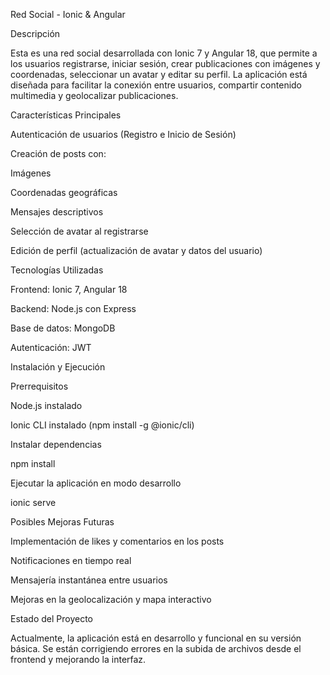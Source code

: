 Red Social - Ionic & Angular

Descripción

Esta es una red social desarrollada con Ionic 7 y Angular 18, que permite a los usuarios registrarse, iniciar sesión, crear publicaciones con imágenes y coordenadas, seleccionar un avatar y editar su perfil. La aplicación está diseñada para facilitar la conexión entre usuarios, compartir contenido multimedia y geolocalizar publicaciones.

Características Principales

Autenticación de usuarios (Registro e Inicio de Sesión)

Creación de posts con:

Imágenes

Coordenadas geográficas

Mensajes descriptivos

Selección de avatar al registrarse

Edición de perfil (actualización de avatar y datos del usuario)

Tecnologías Utilizadas

Frontend: Ionic 7, Angular 18

Backend: Node.js con Express

Base de datos: MongoDB

Autenticación: JWT

Instalación y Ejecución

Prerrequisitos

Node.js instalado

Ionic CLI instalado (npm install -g @ionic/cli)

Instalar dependencias

npm install

Ejecutar la aplicación en modo desarrollo

ionic serve

Posibles Mejoras Futuras

Implementación de likes y comentarios en los posts

Notificaciones en tiempo real

Mensajería instantánea entre usuarios

Mejoras en la geolocalización y mapa interactivo

Estado del Proyecto

Actualmente, la aplicación está en desarrollo y funcional en su versión básica. Se están corrigiendo errores en la subida de archivos desde el frontend y mejorando la interfaz.

